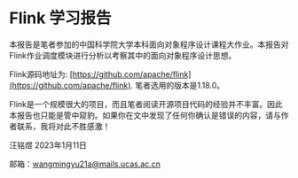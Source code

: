 # Flink 学习报告

本报告是笔者参加的中国科学院大学本科面向对象程序设计课程大作业。本报告对Flink作业调度模块进行分析以考察其中的面向对象程序设计思想。

Flink源码地址为: [https://github.com/apache/flink](https://github.com/apache/flink). 笔者选用的版本是1.18.0。

Flink是一个规模很大的项目，而且笔者阅读开源项目代码的经验并不丰富。因此本报告也只能是管中窥豹。如果你在文中发现了任何你确认是错误的内容，请与作者联系，我将对此不胜感激！

汪铭煜 2023年1月11日

邮箱：wangmingyu21a@mails.ucas.ac.cn&#x20;

